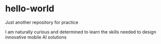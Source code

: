 # hello-world
Just another repository for practice

I am naturally curious and determined to learn the skills needed to design innovative mobile AI solutions
